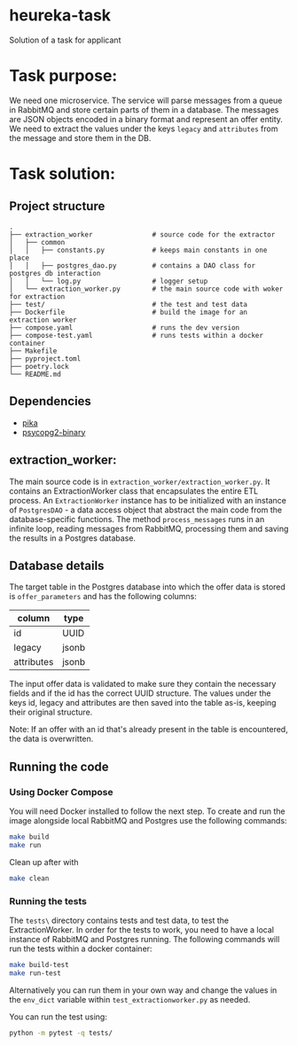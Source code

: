 # heureka-task

Solution of a task for applicant

# Task purpose:

We need one microservice. The service will parse messages from a queue in RabbitMQ and store certain parts of them in a
database.
The messages are JSON objects encoded in a binary format and represent an offer entity.
We need to extract the values under the keys `legacy` and `attributes` from the message and store them in the DB.

# Task solution:


## Project structure

```
.
├── extraction_worker               # source code for the extractor
│   ├── common
│   │   ├── constants.py            # keeps main constants in one place
│   │   ├── postgres_dao.py         # contains a DAO class for postgres db interaction
│   │   └── log.py                  # logger setup
│   └── extraction_worker.py        # the main source code with woker for extraction
├── test/                           # the test and test data
├── Dockerfile                      # build the image for an extraction worker 
├── compose.yaml                    # runs the dev version
├── compose-test.yaml               # runs tests within a docker container
├── Makefile
├── pyproject.toml
├── poetry.lock
└── README.md
```

## Dependencies
* [pika](https://pypi.org/project/pika/)
* [psycopg2-binary](https://pypi.org/project/psycopg2-binary/)


## extraction_worker:

The main source code is in `extraction_worker/extraction_worker.py`. It contains an ExtractionWorker class that
encapsulates
the entire ETL process. An `ExtractionWorker` instance has to be initialized with an instance of `PostgresDAO` - a data
access object that abstract the main code from the database-specific functions. The method `process_messages` runs in an
infinite loop, reading messages from RabbitMQ, processing them and saving the results in a Postgres database.

## Database details

The target table in the Postgres database into which the offer data is stored is `offer_parameters` and has the
following columns:

| column     | type  |
|------------|-------|
| id         | UUID  |
| legacy     | jsonb |
| attributes | jsonb |

The input offer data is validated to make sure they contain the necessary fields and if the id has the correct UUID
structure. The values under the keys id, legacy and attributes are then saved into the table as-is, keeping their
original structure.

Note: If an offer with an id that's already present in the table is encountered, the data is overwritten.

## Running the code

### Using Docker Compose

You will need Docker installed to follow the next step. To create and run the image alongside local RabbitMQ and Postgres
use the following commands:

```bash
make build
make run
```

Clean up after with

```bash
make clean
```

### Running the tests

The `tests\` directory contains tests and test data, to test the ExtractionWorker. In order for the tests to work, you
need to have a local instance of RabbitMQ and Postgres running. The following commands will run the tests within a docker
container:

```bash
make build-test
make run-test
```

Alternatively you can run them in your own way and change the values in the `env_dict` variable
within `test_extractionworker.py` as needed.

You can run the test using:

```bash
python -m pytest -q tests/
```
